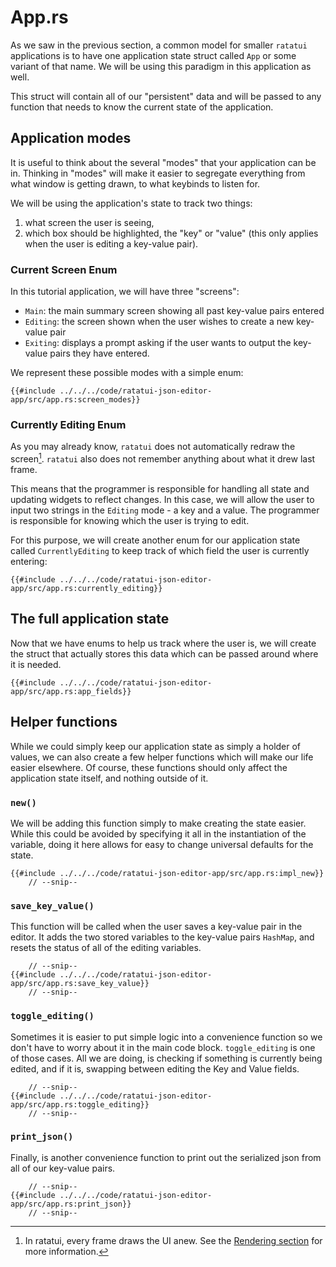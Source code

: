 # App.rs

As we saw in the previous section, a common model for smaller `ratatui` applications is to have one
application state struct called `App` or some variant of that name. We will be using this paradigm
in this application as well.

This struct will contain all of our "persistent" data and will be passed to any function that needs
to know the current state of the application.

<!--
    (Read [Application Pattern Concepts](../concepts/storing_state.md) to explore some other models)
-->

## Application modes

It is useful to think about the several "modes" that your application can be in. Thinking in "modes"
will make it easier to segregate everything from what window is getting drawn, to what keybinds to
listen for.

We will be using the application's state to track two things:

1. what screen the user is seeing,
2. which box should be highlighted, the "key" or "value" (this only applies when the user is editing
   a key-value pair).

### Current Screen Enum

In this tutorial application, we will have three "screens":

- `Main`: the main summary screen showing all past key-value pairs entered
- `Editing`: the screen shown when the user wishes to create a new key-value pair
- `Exiting`: displays a prompt asking if the user wants to output the key-value pairs they have
  entered.

We represent these possible modes with a simple enum:

```rust,no_run,noplayground
{{#include ../../../code/ratatui-json-editor-app/src/app.rs:screen_modes}}
```

### Currently Editing Enum

As you may already know, `ratatui` does not automatically redraw the screen[^note]. `ratatui` also
does not remember anything about what it drew last frame.

This means that the programmer is responsible for handling all state and updating widgets to reflect
changes. In this case, we will allow the user to input two strings in the `Editing` mode - a key and
a value. The programmer is responsible for knowing which the user is trying to edit.

For this purpose, we will create another enum for our application state called `CurrentlyEditing` to
keep track of which field the user is currently entering:

```rust,no_run,noplayground
{{#include ../../../code/ratatui-json-editor-app/src/app.rs:currently_editing}}
```

## The full application state

Now that we have enums to help us track where the user is, we will create the struct that actually
stores this data which can be passed around where it is needed.

```rust,no_run,noplayground
{{#include ../../../code/ratatui-json-editor-app/src/app.rs:app_fields}}
```

## Helper functions

While we could simply keep our application state as simply a holder of values, we can also create a
few helper functions which will make our life easier elsewhere. Of course, these functions should
only affect the application state itself, and nothing outside of it.

### `new()`

We will be adding this function simply to make creating the state easier. While this could be
avoided by specifying it all in the instantiation of the variable, doing it here allows for easy to
change universal defaults for the state.

```rust,no_run,noplayground
{{#include ../../../code/ratatui-json-editor-app/src/app.rs:impl_new}}
    // --snip--
```

### `save_key_value()`

This function will be called when the user saves a key-value pair in the editor. It adds the two
stored variables to the key-value pairs `HashMap`, and resets the status of all of the editing
variables.

```rust,no_run,noplayground
    // --snip--
{{#include ../../../code/ratatui-json-editor-app/src/app.rs:save_key_value}}
    // --snip--
```

### `toggle_editing()`

Sometimes it is easier to put simple logic into a convenience function so we don't have to worry
about it in the main code block. `toggle_editing` is one of those cases. All we are doing, is
checking if something is currently being edited, and if it is, swapping between editing the Key and
Value fields.

```rust,no_run,noplayground
    // --snip--
{{#include ../../../code/ratatui-json-editor-app/src/app.rs:toggle_editing}}
    // --snip--
```

### `print_json()`

Finally, is another convenience function to print out the serialized json from all of our key-value
pairs.

```rust,no_run,noplayground
    // --snip--
{{#include ../../../code/ratatui-json-editor-app/src/app.rs:print_json}}
    // --snip--
```

<!-- prettier-ignore -->
[^note]: In ratatui, every frame draws the UI anew. See the [Rendering section](./../../concepts/rendering.md) for more information.
